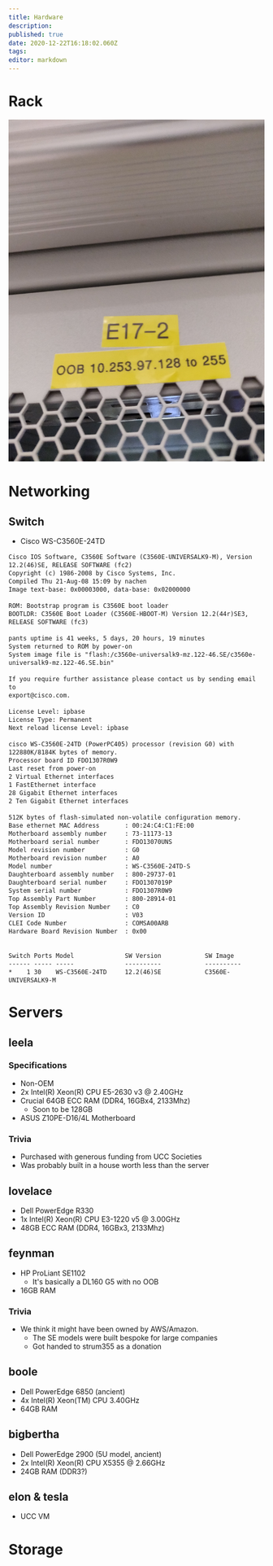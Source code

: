 ```yaml
---
title: Hardware
description: 
published: true
date: 2020-12-22T16:18:02.060Z
tags: 
editor: markdown
---
```


# Rack

![racknumber.jpg](/assets/racknumber.jpg)

# Networking

## Switch

* Cisco WS-C3560E-24TD

```
Cisco IOS Software, C3560E Software (C3560E-UNIVERSALK9-M), Version 12.2(46)SE, RELEASE SOFTWARE (fc2)
Copyright (c) 1986-2008 by Cisco Systems, Inc.
Compiled Thu 21-Aug-08 15:09 by nachen
Image text-base: 0x00003000, data-base: 0x02000000

ROM: Bootstrap program is C3560E boot loader
BOOTLDR: C3560E Boot Loader (C3560E-HBOOT-M) Version 12.2(44r)SE3, RELEASE SOFTWARE (fc3)

pants uptime is 41 weeks, 5 days, 20 hours, 19 minutes
System returned to ROM by power-on
System image file is "flash:/c3560e-universalk9-mz.122-46.SE/c3560e-universalk9-mz.122-46.SE.bin"

If you require further assistance please contact us by sending email to
export@cisco.com.

License Level: ipbase
License Type: Permanent
Next reload license Level: ipbase

cisco WS-C3560E-24TD (PowerPC405) processor (revision G0) with 122880K/8184K bytes of memory.
Processor board ID FDO1307R0W9
Last reset from power-on
2 Virtual Ethernet interfaces
1 FastEthernet interface
28 Gigabit Ethernet interfaces
2 Ten Gigabit Ethernet interfaces

512K bytes of flash-simulated non-volatile configuration memory.
Base ethernet MAC Address       : 00:24:C4:C1:FE:00
Motherboard assembly number     : 73-11173-13
Motherboard serial number       : FDO13070UNS
Model revision number           : G0
Motherboard revision number     : A0
Model number                    : WS-C3560E-24TD-S
Daughterboard assembly number   : 800-29737-01
Daughterboard serial number     : FDO1307019P
System serial number            : FDO1307R0W9
Top Assembly Part Number        : 800-28914-01
Top Assembly Revision Number    : C0
Version ID                      : V03
CLEI Code Number                : COMSA00ARB
Hardware Board Revision Number  : 0x00


Switch Ports Model              SW Version            SW Image                 
------ ----- -----              ----------            ----------               
*    1 30    WS-C3560E-24TD     12.2(46)SE            C3560E-UNIVERSALK9-M 
```

# Servers

## leela

### Specifications

* Non-OEM
* 2x Intel(R) Xeon(R) CPU E5-2630 v3 @ 2.40GHz
* Crucial 64GB ECC RAM (DDR4, 16GBx4, 2133Mhz)
	* Soon to be 128GB
* ASUS Z10PE-D16/4L Motherboard

### Trivia

* Purchased with generous funding from UCC Societies
* Was probably built in a house worth less than the server

## lovelace

* Dell PowerEdge R330
* 1x Intel(R) Xeon(R) CPU E3-1220 v5 @ 3.00GHz
* 48GB ECC RAM (DDR4, 16GBx3, 2133Mhz)

## feynman

* HP ProLiant SE1102
	* It's basically a DL160 G5 with no OOB
* 16GB RAM

### Trivia

* We think it might have been owned by AWS/Amazon.
	* The SE models were built bespoke for large companies
  * Got handed to strum355 as a donation

## boole

* Dell PowerEdge 6850 (ancient)
* 4x Intel(R) Xeon(TM) CPU 3.40GHz
* 64GB RAM

## bigbertha

* Dell PowerEdge 2900 (5U model, ancient) 
* 2x Intel(R) Xeon(R) CPU X5355 @ 2.66GHz
* 24GB RAM (DDR3?)

## elon & tesla

* UCC VM

# Storage

